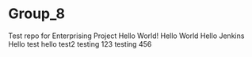 # Group_8
Test repo for Enterprising Project
Hello World!
Hello World 
Hello Jenkins
Hello test
hello test2
testing 123
testing 456
